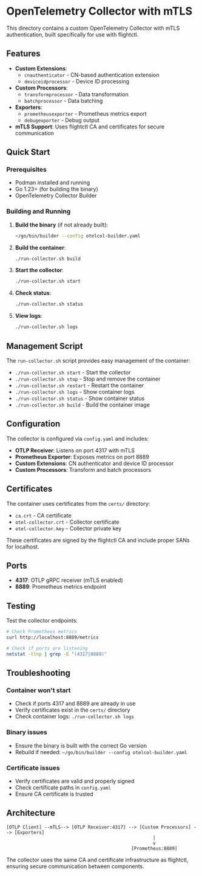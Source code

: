 # OpenTelemetry Collector with mTLS

This directory contains a custom OpenTelemetry Collector with mTLS authentication, built specifically for use with flightctl.

## Features

- **Custom Extensions**: 
  - `cnauthenticator` - CN-based authentication extension
  - `deviceidprocessor` - Device ID processing
- **Custom Processors**:
  - `transformprocessor` - Data transformation
  - `batchprocessor` - Data batching
- **Exporters**:
  - `prometheusexporter` - Prometheus metrics export
  - `debugexporter` - Debug output
- **mTLS Support**: Uses flightctl CA and certificates for secure communication

## Quick Start

### Prerequisites

- Podman installed and running
- Go 1.23+ (for building the binary)
- OpenTelemetry Collector Builder

### Building and Running

1. **Build the binary** (if not already built):
   ```bash
   ~/go/bin/builder --config otelcol-builder.yaml
   ```

2. **Build the container**:
   ```bash
   ./run-collector.sh build
   ```

3. **Start the collector**:
   ```bash
   ./run-collector.sh start
   ```

4. **Check status**:
   ```bash
   ./run-collector.sh status
   ```

5. **View logs**:
   ```bash
   ./run-collector.sh logs
   ```

## Management Script

The `run-collector.sh` script provides easy management of the container:

- `./run-collector.sh start` - Start the collector
- `./run-collector.sh stop` - Stop and remove the container
- `./run-collector.sh restart` - Restart the container
- `./run-collector.sh logs` - Show container logs
- `./run-collector.sh status` - Show container status
- `./run-collector.sh build` - Build the container image

## Configuration

The collector is configured via `config.yaml` and includes:

- **OTLP Receiver**: Listens on port 4317 with mTLS
- **Prometheus Exporter**: Exposes metrics on port 8889
- **Custom Extensions**: CN authenticator and device ID processor
- **Custom Processors**: Transform and batch processors

## Certificates

The container uses certificates from the `certs/` directory:
- `ca.crt` - CA certificate
- `otel-collector.crt` - Collector certificate
- `otel-collector.key` - Collector private key

These certificates are signed by the flightctl CA and include proper SANs for localhost.

## Ports

- **4317**: OTLP gRPC receiver (mTLS enabled)
- **8889**: Prometheus metrics endpoint

## Testing

Test the collector endpoints:

```bash
# Check Prometheus metrics
curl http://localhost:8889/metrics

# Check if ports are listening
netstat -tlnp | grep -E "(4317|8889)"
```

## Troubleshooting

### Container won't start
- Check if ports 4317 and 8889 are already in use
- Verify certificates exist in the `certs/` directory
- Check container logs: `./run-collector.sh logs`

### Binary issues
- Ensure the binary is built with the correct Go version
- Rebuild if needed: `~/go/bin/builder --config otelcol-builder.yaml`

### Certificate issues
- Verify certificates are valid and properly signed
- Check certificate paths in `config.yaml`
- Ensure CA certificate is trusted

## Architecture

```
[OTLP Client] --mTLS--> [OTLP Receiver:4317] --> [Custom Processors] --> [Exporters]
                                                      |
                                                      v
                                              [Prometheus:8889]
```

The collector uses the same CA and certificate infrastructure as flightctl, ensuring secure communication between components. 